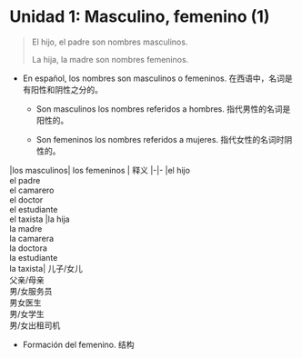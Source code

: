 # Unidad 1: Masculino, femenino (1)

> El hijo, el padre son nombres masculinos.
>
> La hija, la madre son nombres femeninos.

- En español, los nombres son masculinos o femeninos. 在西语中，名词是有阳性和阴性之分的。

  - Son masculinos los nombres referidos a hombres. 指代男性的名词是阳性的。

  - Son femeninos los nombres referidos a mujeres. 指代女性的名词时阴性的。

|los masculinos| los femeninos | 释义
|-|-
|el hijo <br> el padre <br> el camarero <br> el doctor <br> el estudiante <br> el taxista |la hija <br> la madre <br> la camarera <br> la doctora <br> la estudiante <br> la taxista| 儿子/女儿 <br> 父亲/母亲 <br> 男/女服务员 <br> 男女医生 <br> 男/女学生 <br> 男/女出租司机


- Formación del femenino. 结构
